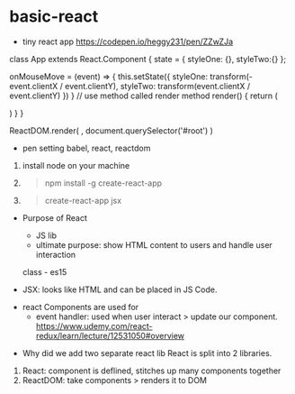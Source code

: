 # basic-react

- tiny react app
https://codepen.io/heggy231/pen/ZZwZJa

class App extends React.Component {
  state = { styleOne: {}, styleTwo:{} };
  
  onMouseMove = (event) => {
    this.setState({
      styleOne: transform(-event.clientX / event.clientY),
      styleTwo: transform(event.clientX / event.clientY)
    })
  }
  // use method called render method
  render() {
    return (
      <div onMouseMove={this.onMouseMove}>
        <div className="panel" style={this.state.styleOne}/>
        <div className="panel" style={this.state.styleTwo}/>
      </div>
    )
  }
}

ReactDOM.render(
  <App />,
  document.querySelector('#root')
)

- pen setting babel, react, reactdom

1) install node on your machine
2) > npm install -g create-react-app
3) > create-react-app jsx

- Purpose of React
  * JS lib
  * ultimate purpose: show HTML content to users and handle user interaction

  class - es15

- JSX: looks like HTML and can be placed in JS Code.  
* react Components are used for
  - event handler: used when user interact > update our component.
https://www.udemy.com/react-redux/learn/lecture/12531050#overview

- Why did we add two separate react lib
React is split into 2 libraries.
1) React: component is deflined, stitches up many components together
2) ReactDOM: take components > renders it to DOM


